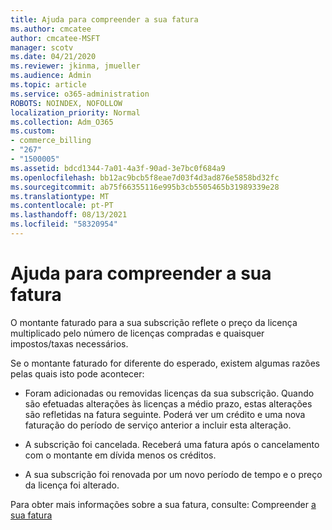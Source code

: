 ```yaml
---
title: Ajuda para compreender a sua fatura
ms.author: cmcatee
author: cmcatee-MSFT
manager: scotv
ms.date: 04/21/2020
ms.reviewer: jkinma, jmueller
ms.audience: Admin
ms.topic: article
ms.service: o365-administration
ROBOTS: NOINDEX, NOFOLLOW
localization_priority: Normal
ms.collection: Adm_O365
ms.custom:
- commerce_billing
- "267"
- "1500005"
ms.assetid: bdcd1344-7a01-4a3f-90ad-3e7bc0f684a9
ms.openlocfilehash: bb12ac9bcb5f8eae7d03f4d3ad876e5858bd32fc
ms.sourcegitcommit: ab75f66355116e995b3cb5505465b31989339e28
ms.translationtype: MT
ms.contentlocale: pt-PT
ms.lasthandoff: 08/13/2021
ms.locfileid: "58320954"
---
```

# <a name="help-understanding-your-bill"></a>Ajuda para compreender a sua fatura

O montante faturado para a sua subscrição reflete o preço da licença multiplicado pelo número de licenças compradas e quaisquer impostos/taxas necessários.
  
Se o montante faturado for diferente do esperado, existem algumas razões pelas quais isto pode acontecer:
  
- Foram adicionadas ou removidas licenças da sua subscrição. Quando são efetuadas alterações às licenças a médio prazo, estas alterações são refletidas na fatura seguinte. Poderá ver um crédito e uma nova faturação do período de serviço anterior a incluir esta alteração.

- A subscrição foi cancelada. Receberá uma fatura após o cancelamento com o montante em dívida menos os créditos.

- A sua subscrição foi renovada por um novo período de tempo e o preço da licença foi alterado.

Para obter mais informações sobre a sua fatura, consulte: Compreender [a sua fatura](https://docs.microsoft.com/microsoft-365/commerce/billing-and-payments/understand-your-invoice2)